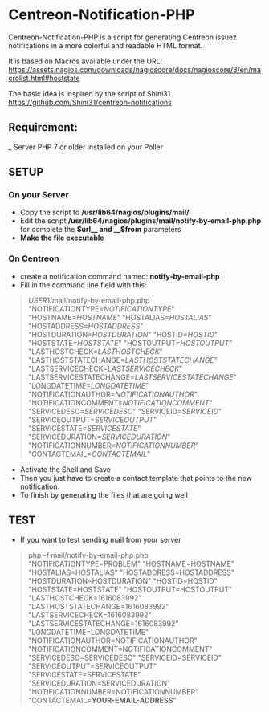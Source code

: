 # Centreon-Notification-PHP
Centreon-Notification-PHP is a script for generating Centreon issuez notifications in a more colorful and readable HTML format. 

It is based on Macros available under the URL: https://assets.nagios.com/downloads/nagioscore/docs/nagioscore/3/en/macrolist.html#hoststate

The basic idea is inspired by the script of Shini31 https://github.com/Shini31/centreon-notifications

## Requirement:
_ Server PHP 7 or older installed on your Poller

## SETUP

### On your Server 
* Copy the script to __/usr/lib64/nagios/plugins/mail/__
* Edit the script __/usr/lib64/nagios/plugins/mail/notify-by-email-php.php__ for complete the __$url__ and __$from__ parameters
* __Make the file executable__

### On Centreon 
* create a notification command named: __notify-by-email-php__
* Fill in the command line field with this: 
> $USER1$/mail/notify-by-email-php.php "NOTIFICATIONTYPE=$NOTIFICATIONTYPE$" "HOSTNAME=$HOSTNAME$" "HOSTALIAS=$HOSTALIAS$" "HOSTADDRESS=$HOSTADDRESS$" "HOSTDURATION=$HOSTDURATION$" "HOSTID=$HOSTID$" "HOSTSTATE=$HOSTSTATE$" "HOSTOUTPUT=$HOSTOUTPUT$" "LASTHOSTCHECK=$LASTHOSTCHECK$" "LASTHOSTSTATECHANGE=$LASTHOSTSTATECHANGE$" "LASTSERVICECHECK=$LASTSERVICECHECK$" "LASTSERVICESTATECHANGE=$LASTSERVICESTATECHANGE$" "LONGDATETIME=$LONGDATETIME$" "NOTIFICATIONAUTHOR=$NOTIFICATIONAUTHOR$" "NOTIFICATIONCOMMENT=$NOTIFICATIONCOMMENT$" "SERVICEDESC=$SERVICEDESC$" "SERVICEID=$SERVICEID$" "SERVICEOUTPUT=$SERVICEOUTPUT$" "SERVICESTATE=$SERVICESTATE$" "SERVICEDURATION=$SERVICEDURATION$" "NOTIFICATIONNUMBER=$NOTIFICATIONNUMBER$" "CONTACTEMAIL=$CONTACTEMAIL$"

* Activate the Shell and Save
* Then you just have to create a contact template that points to the new notification.
* To finish by generating the files that are going well

## TEST

* If you want to test sending mail from your server

>  php -f mail/notify-by-email-php.php "NOTIFICATIONTYPE=PROBLEM" "HOSTNAME=HOSTNAME" "HOSTALIAS=HOSTALIAS" "HOSTADDRESS=HOSTADDRESS" "HOSTDURATION=HOSTDURATION" "HOSTID=HOSTID" "HOSTSTATE=HOSTSTATE" "HOSTOUTPUT=HOSTOUTPUT" "LASTHOSTCHECK=1616083992" "LASTHOSTSTATECHANGE=1616083992" "LASTSERVICECHECK=1616083992" "LASTSERVICESTATECHANGE=1616083992" "LONGDATETIME=LONGDATETIME" "NOTIFICATIONAUTHOR=NOTIFICATIONAUTHOR" "NOTIFICATIONCOMMENT=NOTIFICATIONCOMMENT" "SERVICEDESC=SERVICEDESC" "SERVICEID=SERVICEID" "SERVICEOUTPUT=SERVICEOUTPUT" "SERVICESTATE=SERVICESTATE" "SERVICEDURATION=SERVICEDURATION" "NOTIFICATIONNUMBER=NOTIFICATIONNUMBER" "CONTACTEMAIL=__YOUR-EMAIL-ADDRESS__"

